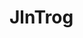 # JlnTrog

<!---
JulienTrognon/JulienTrognon is a ✨ special ✨ repository because its `README.md` (this file) appears on your GitHub profile.
You can click the Preview link to take a look at your changes.
--->
